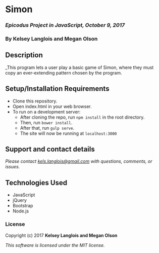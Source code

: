 # Simon

### _Epicodus Project in JavaScript, October 9, 2017_

### By Kelsey Langlois and Megan Olson

## Description

_This program lets a user play a basic game of Simon, where they must copy an ever-extending pattern chosen by the program.

## Setup/Installation Requirements

* Clone this repository.
* Open index.html in your web browser.
* To run on a development server:
  * After cloning the repo, run ```npm install``` in the root directory.
  * Then, run ```bower install```.
  * After that, run ```gulp serve```.
  * The site will now be running at ```localhost:3000```

## Support and contact details

_Please contact [kels.langlois@gmail.com](mailto:kels.langlois@gmail.com) with questions, comments, or issues._

## Technologies Used

* JavaScript
* jQuery
* Bootstrap
* Node.js

### License

Copyright (c) 2017 **Kelsey Langlois and Megan Olson**

*This software is licensed under the MIT license.*

